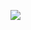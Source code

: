 ![](https://automationghana.com/wp-content/uploads/elementor/thumbs/Energy-meters-qlpt896r9ny79lsxqryquijx4vi8z3ln81m2xwgds4.png)
